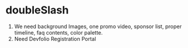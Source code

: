 # doubleSlash

1. We need background Images, one promo video, sponsor list, proper timeline, faq contents, color palette.
2. Need Devfolio Registration Portal
